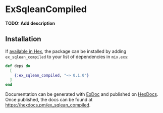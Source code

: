 # ExSqleanCompiled

**TODO: Add description**

## Installation

If [available in Hex](https://hex.pm/docs/publish), the package can be installed
by adding `ex_sqlean_compiled` to your list of dependencies in `mix.exs`:

```elixir
def deps do
  [
    {:ex_sqlean_compiled, "~> 0.1.0"}
  ]
end
```

Documentation can be generated with [ExDoc](https://github.com/elixir-lang/ex_doc)
and published on [HexDocs](https://hexdocs.pm). Once published, the docs can
be found at <https://hexdocs.pm/ex_sqlean_compiled>.

